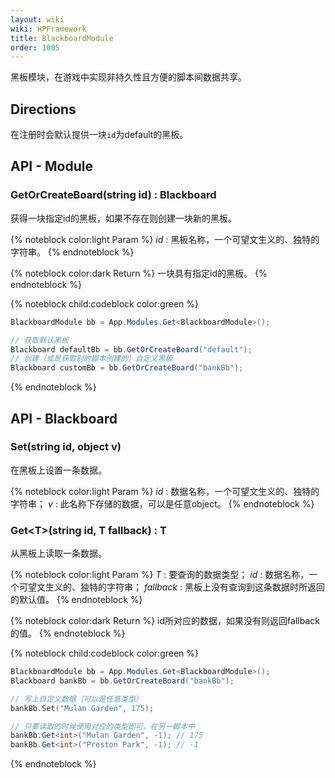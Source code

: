 ```yaml
---
layout: wiki
wiki: HPFramework
title: BlackboardModule
order: 1005
---
```


黑板模块，在游戏中实现非持久性且方便的脚本间数据共享。

## Directions

在注册时会默认提供一块`id`为default的黑板。

## API - Module

### GetOrCreateBoard(string id) : Blackboard

获得一块指定id的黑板，如果不存在则创建一块新的黑板。

{% noteblock color:light Param %}
*id* : 黑板名称，一个可望文生义的、独特的字符串。
{% endnoteblock %}

{% noteblock color:dark Return %}
一块具有指定id的黑板。
{% endnoteblock %}

{% noteblock child:codeblock color:green %}
```C#
BlackboardModule bb = App.Modules.Get<BlackboardModule>();

// 获取默认黑板
Blackboard defaultBb = bb.GetOrCreateBoard("default");
// 创建（或是获取别的脚本创建的）自定义黑板
Blackboard customBb = bb.GetOrCreateBoard("bankBb");
```
{% endnoteblock %}

## API - Blackboard

### Set(string id, object v)

在黑板上设置一条数据。

{% noteblock color:light Param %}
*id* : 数据名称，一个可望文生义的、独特的字符串；
*v* : 此名称下存储的数据，可以是任意object。
{% endnoteblock %}

### Get\<T\>(string id, T fallback) : T

从黑板上读取一条数据。

{% noteblock color:light Param %}
*T* : 要查询的数据类型；
*id* : 数据名称，一个可望文生义的、独特的字符串；
*fallback* : 黑板上没有查询到这条数据时所返回的默认值。
{% endnoteblock %}

{% noteblock color:dark Return %}
id所对应的数据，如果没有则返回fallback的值。
{% endnoteblock %}

{% noteblock child:codeblock color:green %}
```C#
BlackboardModule bb = App.Modules.Get<BlackboardModule>();
Blackboard bankBb = bb.GetOrCreateBoard("bankBb");

// 写上自定义数据（可以是任意类型）
bankBb.Set("Mulan Garden", 175);

// 只要读取的时候使用对应的类型即可，在另一脚本中
bankBb.Get<int>("Mulan Garden", -1); // 175
bankBb.Get<int>("Preston Park", -1); // -1
```
{% endnoteblock %}